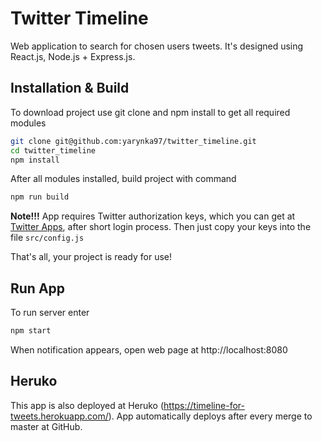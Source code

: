# Twitter Timeline

Web application to search for chosen users tweets. It's designed using React.js, Node.js + Express.js.

## Installation & Build

To download project use git clone and npm install to get all required modules

```bash
git clone git@github.com:yarynka97/twitter_timeline.git
cd twitter_timeline
npm install
```

After all modules installed, build project with command

```bash
npm run build
```

 **Note!!!** App requires Twitter authorization keys, which you can get at [Twitter Apps](https://apps.twitter.com/), after short login process. Then just copy your keys into the file `src/config.js`

That's all, your project is ready for use!

## Run App

To run server enter

```bash
npm start
```

When notification appears, open web page at http://localhost:8080


## Heruko

This app is also deployed at Heruko (https://timeline-for-tweets.herokuapp.com/). App automatically deploys after every merge to master at GitHub.
